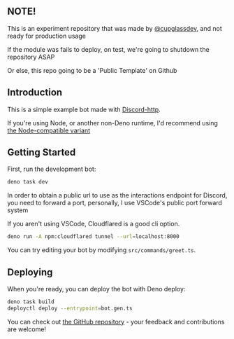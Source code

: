 ## NOTE!
This is an experiment repository that was made by [@cupglassdev](https://github.com/cupglassdev), and not ready for production usage

If the module was fails to deploy, on test, we're going to shutdown the repository ASAP

Or else, this repo going to be a 'Public Template' on Github

## Introduction
This is a simple example bot made with
[Discord-http](https://jsr.io/@inbestigator/discord-http).

If you're using Node, or another non-Deno runtime, I'd recommend using
[the Node-compatible variant](https://github.com/Inbestigator/discord-http-example/tree/node)

## Getting Started

First, run the development bot:

```bash
deno task dev
```

In order to obtain a public url to use as the interactions endpoint for Discord,
you need to forward a port, personally, I use VSCode's public port forward
system

If you aren't using VSCode, Cloudflared is a good cli option.

```bash
deno run -A npm:cloudflared tunnel --url=localhost:8000
```

You can try editing your bot by modifying `src/commands/greet.ts`.

## Deploying

When you're ready, you can deploy the bot with Deno deploy:

```bash
deno task build
deployctl deploy --entrypoint=bot.gen.ts
```

You can check out
[the GitHub repository](https://github.com/inbestigator/discord-http) - your
feedback and contributions are welcome!
